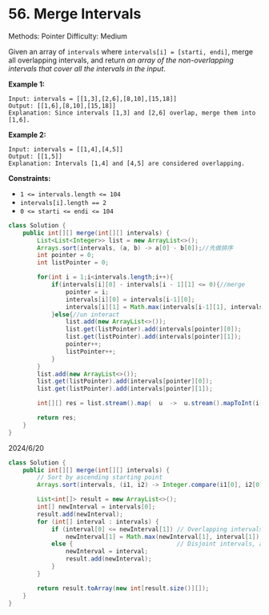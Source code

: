 # 56. Merge Intervals

Methods: Pointer
Difficulty: Medium

Given an array of `intervals` where `intervals[i] = [starti, endi]`, merge all overlapping intervals, and return *an array of the non-overlapping intervals that cover all the intervals in the input*.

**Example 1:**

```
Input: intervals = [[1,3],[2,6],[8,10],[15,18]]
Output: [[1,6],[8,10],[15,18]]
Explanation: Since intervals [1,3] and [2,6] overlap, merge them into [1,6].

```

**Example 2:**

```
Input: intervals = [[1,4],[4,5]]
Output: [[1,5]]
Explanation: Intervals [1,4] and [4,5] are considered overlapping.

```

**Constraints:**

- `1 <= intervals.length <= 104`
- `intervals[i].length == 2`
- `0 <= starti <= endi <= 104`

```java
class Solution {
    public int[][] merge(int[][] intervals) {
        List<List<Integer>> list = new ArrayList<>();
        Arrays.sort(intervals, (a, b) -> a[0] - b[0]);//先做排序
        int pointer = 0;
        int listPointer = 0;

        for(int i = 1;i<intervals.length;i++){
            if(intervals[i][0] - intervals[i - 1][1] <= 0){//merge
                pointer = i;
                intervals[i][0] = intervals[i-1][0]; 
                intervals[i][1] = Math.max(intervals[i-1][1], intervals[i][1]);
            }else{//un interact
                list.add(new ArrayList<>());
                list.get(listPointer).add(intervals[pointer][0]);
                list.get(listPointer).add(intervals[pointer][1]);
                pointer++;
                listPointer++;
            }
        }
        list.add(new ArrayList<>());
        list.get(listPointer).add(intervals[pointer][0]);
        list.get(listPointer).add(intervals[pointer][1]);

        int[][] res = list.stream().map(  u  ->  u.stream().mapToInt(i->i).toArray()  ).toArray(int[][]::new);

        return res;
    }
}
```

2024/6/20

```java
class Solution {
	public int[][] merge(int[][] intervals) {
		// Sort by ascending starting point
		Arrays.sort(intervals, (i1, i2) -> Integer.compare(i1[0], i2[0]));

		List<int[]> result = new ArrayList<>();
		int[] newInterval = intervals[0];
		result.add(newInterval);
		for (int[] interval : intervals) {
			if (interval[0] <= newInterval[1]) // Overlapping intervals, move the end if needed
				newInterval[1] = Math.max(newInterval[1], interval[1]);
			else {                             // Disjoint intervals, add the new interval to the list
				newInterval = interval;
				result.add(newInterval);
			}
		}

		return result.toArray(new int[result.size()][]);
	}
}
```